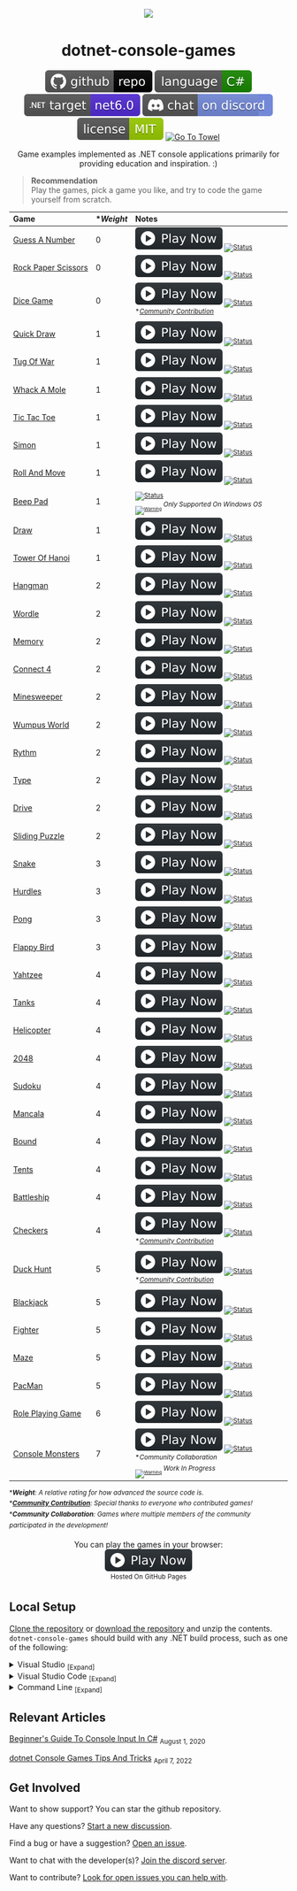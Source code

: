 <p align="center">
	<a href=".github/resources/animated-banner-credit.md"><img width="600" src=".github/resources/animated-banner.gif?raw=true" ></a>
</p>

<h1 align="center">
	dotnet-console-games
</h1>

<p align="center">
	<a href="https://github.com/dotnet/dotnet-console-games" alt="GitHub repo"><img alt="flat" src=".github/resources/github-repo-black.svg"></a>
	<a href="https://docs.microsoft.com/en-us/dotnet/csharp/"><img src=".github/resources/language-csharp.svg" title="Language C#" alt="Language C#"></a>
	<a href="https://dotnet.microsoft.com/download"><img src=".github/resources/dotnet-badge.svg" title="Target Framework" alt="Target Framework"></a>
	<a href="https://discord.gg/4XbQbwF" alt="Discord"><img src=".github/resources/discord-badge.svg" title="Go To Discord Server" alt="Discord"/></a>
	<a href="LICENSE" alt="License"><img src=".github/resources/license-MIT-green.svg" title="Go To License" alt="License"/></a>
	<a href="https://github.com/ZacharyPatten/Towel"><img src="https://github.com/ZacharyPatten/Towel/blob/main/.github/Resources/UsingTowel.svg?raw=true" title="Go To Towel"  alt="Go To Towel"></a>
</p>

<p align="center">
	Game examples implemented as .NET console applications primarily for providing education and inspiration. :)
</p>

> **Recommendation**<br/>
> Play the games, pick a game you like, and try to code the game yourself from scratch.

|Game|\*_Weight_|Notes&nbsp;&nbsp;&nbsp;&nbsp;&nbsp;&nbsp;&nbsp;&nbsp;&nbsp;&nbsp;&nbsp;&nbsp;&nbsp;&nbsp;&nbsp;&nbsp;&nbsp;&nbsp;&nbsp;&nbsp;&nbsp;&nbsp;&nbsp;&nbsp;&nbsp;&nbsp;&nbsp;&nbsp;&nbsp;&nbsp;&nbsp;&nbsp;&nbsp;&nbsp;&nbsp;&nbsp;&nbsp;&nbsp;&nbsp;&nbsp;&nbsp;&nbsp;&nbsp;&nbsp;&nbsp;&nbsp;&nbsp;&nbsp;&nbsp;&nbsp;&nbsp;&nbsp;&nbsp;&nbsp;&nbsp;&nbsp;&nbsp;&nbsp;&nbsp;&nbsp;&nbsp;&nbsp;&nbsp;&nbsp;&nbsp;&nbsp;&nbsp;&nbsp;&nbsp;&nbsp;|
|:-|:-|:-|
|[Guess&nbsp;A&nbsp;Number](Projects/Guess%20A%20Number)|0|<sub>[![Play Now](.github/resources/play-badge.svg)](https://zacharypatten.github.io/dotnet-console-games/Guess%20A%20Number)&nbsp;[![Status](https://github.com/dotnet/dotnet-console-games/workflows/Guess%20A%20Number%20Build/badge.svg)](https://github.com/dotnet/dotnet-console-games/actions)</sub>|
|[Rock&nbsp;Paper&nbsp;Scissors](Projects/Rock%20Paper%20Scissors)|0|<sub>[![Play Now](.github/resources/play-badge.svg)](https://zacharypatten.github.io/dotnet-console-games/Rock%20Paper%20Scissors)&nbsp;[![Status](https://github.com/dotnet/dotnet-console-games/workflows/Rock%20Paper%20Scissors%20Build/badge.svg)](https://github.com/dotnet/dotnet-console-games/actions)</sub>|
|[Dice&nbsp;Game](Projects/Dice%20Game)|0|<sub>[![Play Now](.github/resources/play-badge.svg)](https://zacharypatten.github.io/dotnet-console-games/Dice%20Game)&nbsp;[![Status](https://github.com/dotnet/dotnet-console-games/workflows/Dice%20Game%20Build/badge.svg)](https://github.com/dotnet/dotnet-console-games/actions)</sub><br/><sup>*_[Community&nbsp;Contribution](https://github.com/dotnet/dotnet-console-games/pull/31)_</sup>|
|[Quick&nbsp;Draw](Projects/Quick%20Draw)|1|<sub>[![Play Now](.github/resources/play-badge.svg)](https://zacharypatten.github.io/dotnet-console-games/Quick%20Draw)&nbsp;[![Status](https://github.com/dotnet/dotnet-console-games/workflows/Quick%20Draw%20Build/badge.svg)](https://github.com/dotnet/dotnet-console-games/actions)</sub>|
|[Tug&nbsp;Of&nbsp;War](Projects/Tug%20Of%20War)|1|<sub>[![Play Now](.github/resources/play-badge.svg)](https://zacharypatten.github.io/dotnet-console-games/Tug%20Of%20War)&nbsp;[![Status](https://github.com/dotnet/dotnet-console-games/workflows/Tug%20Of%20War%20Build/badge.svg)](https://github.com/dotnet/dotnet-console-games/actions)</sub>|
|[Whack&nbsp;A&nbsp;Mole](Projects/Whack%20A%20Mole)|1|<sub>[![Play Now](.github/resources/play-badge.svg)](https://zacharypatten.github.io/dotnet-console-games/Whack%20A%20Mole)&nbsp;[![Status](https://github.com/dotnet/dotnet-console-games/workflows/Whack%20A%20Mole%20Build/badge.svg)](https://github.com/dotnet/dotnet-console-games/actions)</sub>|
|[Tic&nbsp;Tac&nbsp;Toe](Projects/Tic%20Tac%20Toe)|1|<sub>[![Play Now](.github/resources/play-badge.svg)](https://zacharypatten.github.io/dotnet-console-games/Tic%20Tac%20Toe)&nbsp;[![Status](https://github.com/dotnet/dotnet-console-games/workflows/Tic%20Tac%20Toe%20Build/badge.svg)](https://github.com/dotnet/dotnet-console-games/actions)</sub>|
|[Simon](Projects/Simon)|1|<sub>[![Play Now](.github/resources/play-badge.svg)](https://zacharypatten.github.io/dotnet-console-games/Simon)&nbsp;[![Status](https://github.com/dotnet/dotnet-console-games/workflows/Simon%20Build/badge.svg)](https://github.com/dotnet/dotnet-console-games/actions)</sub>|
|[Roll&nbsp;And&nbsp;Move](Projects/Roll%20And%20Move)|1|<sub>[![Play Now](.github/resources/play-badge.svg)](https://zacharypatten.github.io/dotnet-console-games/Roll%20And%20Move)&nbsp;[![Status](https://github.com/dotnet/dotnet-console-games/workflows/Roll%20And%20Move%20Build/badge.svg)](https://github.com/dotnet/dotnet-console-games/actions)</sub>|
|[Beep&nbsp;Pad](Projects/Beep%20Pad)|1|<sub>[![Status](https://github.com/dotnet/dotnet-console-games/workflows/Beep%20Pad%20Build/badge.svg)](https://github.com/dotnet/dotnet-console-games/actions)</sub><br/><sup><sub><sub>[![Warning](https://raw.githubusercontent.com/ZacharyPatten/dotnet-console-games/main/.github/resources/warning-icon.svg)](#)</sub></sub>&nbsp;_Only&nbsp;Supported&nbsp;On&nbsp;Windows&nbsp;OS_</sup>|
|[Draw](Projects/Draw)|1|<sub>[![Play Now](.github/resources/play-badge.svg)](https://zacharypatten.github.io/dotnet-console-games/Draw)&nbsp;[![Status](https://github.com/dotnet/dotnet-console-games/workflows/Draw%20Build/badge.svg)](https://github.com/dotnet/dotnet-console-games/actions)</sub>|
|[Tower&nbsp;Of&nbsp;Hanoi](Projects/Tower%20Of%20Hanoi)|1|<sub>[![Play Now](.github/resources/play-badge.svg)](https://zacharypatten.github.io/dotnet-console-games/Tower%20Of%20Hanoi)&nbsp;[![Status](https://github.com/dotnet/dotnet-console-games/workflows/Tower%20Of%20Hanoi%20Build/badge.svg)](https://github.com/dotnet/dotnet-console-games/actions)</sub>|
|[Hangman](Projects/Hangman)|2|<sub>[![Play Now](.github/resources/play-badge.svg)](https://zacharypatten.github.io/dotnet-console-games/Hangman)&nbsp;[![Status](https://github.com/dotnet/dotnet-console-games/workflows/Hangman%20Build/badge.svg)](https://github.com/dotnet/dotnet-console-games/actions)</sub>|
|[Wordle](Projects/Wordle)|2|<sub>[![Play Now](.github/resources/play-badge.svg)](https://zacharypatten.github.io/dotnet-console-games/Wordle)&nbsp;[![Status](https://github.com/dotnet/dotnet-console-games/workflows/Wordle%20Build/badge.svg)](https://github.com/dotnet/dotnet-console-games/actions)</sub>|
|[Memory](Projects/Memory)|2|<sub>[![Play Now](.github/resources/play-badge.svg)](https://zacharypatten.github.io/dotnet-console-games/Memory)&nbsp;[![Status](https://github.com/dotnet/dotnet-console-games/workflows/Memory%20Build/badge.svg)](https://github.com/dotnet/dotnet-console-games/actions)</sub>|
|[Connect&nbsp;4](Projects/Connect%204)|2|<sub>[![Play Now](.github/resources/play-badge.svg)](https://zacharypatten.github.io/dotnet-console-games/Connect%204)&nbsp;[![Status](https://github.com/dotnet/dotnet-console-games/workflows/Connect%204%20Build/badge.svg)](https://github.com/dotnet/dotnet-console-games/actions)</sub>|
|[Minesweeper](Projects/Minesweeper)|2|<sub>[![Play Now](.github/resources/play-badge.svg)](https://zacharypatten.github.io/dotnet-console-games/Minesweeper)&nbsp;[![Status](https://github.com/dotnet/dotnet-console-games/workflows/Minesweeper%20Build/badge.svg)](https://github.com/dotnet/dotnet-console-games/actions)</sub>|
|[Wumpus&nbsp;World](Projects/Wumpus%20World)|2|<sub>[![Play Now](.github/resources/play-badge.svg)](https://zacharypatten.github.io/dotnet-console-games/Wumpus%20World)&nbsp;[![Status](https://github.com/dotnet/dotnet-console-games/workflows/Wumpus%20World%20Build/badge.svg)](https://github.com/dotnet/dotnet-console-games/actions)</sub>|
|[Rythm](Projects/Rythm)|2|<sub>[![Play Now](.github/resources/play-badge.svg)](https://zacharypatten.github.io/dotnet-console-games/Rythm)&nbsp;[![Status](https://github.com/dotnet/dotnet-console-games/workflows/Rythm%20Build/badge.svg)](https://github.com/dotnet/dotnet-console-games/actions)</sub>|
|[Type](Projects/Type)|2|<sub>[![Play Now](.github/resources/play-badge.svg)](https://zacharypatten.github.io/dotnet-console-games/Type)&nbsp;[![Status](https://github.com/dotnet/dotnet-console-games/workflows/Type%20Build/badge.svg)](https://github.com/dotnet/dotnet-console-games/actions)</sub>|
|[Drive](Projects/Drive)|2|<sub>[![Play Now](.github/resources/play-badge.svg)](https://zacharypatten.github.io/dotnet-console-games/Drive)&nbsp;[![Status](https://github.com/dotnet/dotnet-console-games/workflows/Drive%20Build/badge.svg)](https://github.com/dotnet/dotnet-console-games/actions)</sub>|
|[Sliding Puzzle](Projects/Sliding%20Puzzle)|2|<sub>[![Play Now](.github/resources/play-badge.svg)](https://zacharypatten.github.io/dotnet-console-games/Sliding%20Puzzle)&nbsp;[![Status](https://github.com/dotnet/dotnet-console-games/workflows/Sliding%20Puzzle%20Build/badge.svg)](https://github.com/dotnet/dotnet-console-games/actions)</sub>|
|[Snake](Projects/Snake)|3|<sub>[![Play Now](.github/resources/play-badge.svg)](https://zacharypatten.github.io/dotnet-console-games/Snake)&nbsp;[![Status](https://github.com/dotnet/dotnet-console-games/workflows/Snake%20Build/badge.svg)](https://github.com/dotnet/dotnet-console-games/actions)</sub>|
|[Hurdles](Projects/Hurdles)|3|<sub>[![Play Now](.github/resources/play-badge.svg)](https://zacharypatten.github.io/dotnet-console-games/Hurdles)&nbsp;[![Status](https://github.com/dotnet/dotnet-console-games/workflows/Hurdles%20Build/badge.svg)](https://github.com/dotnet/dotnet-console-games/actions)</sub>|
|[Pong](Projects/Pong)|3|<sub>[![Play Now](.github/resources/play-badge.svg)](https://zacharypatten.github.io/dotnet-console-games/Pong)&nbsp;[![Status](https://github.com/dotnet/dotnet-console-games/workflows/Pong%20Build/badge.svg)](https://github.com/dotnet/dotnet-console-games/actions)</sub>|
|[Flappy&nbsp;Bird](Projects/Flappy%20Bird)|3|<sub>[![Play Now](.github/resources/play-badge.svg)](https://zacharypatten.github.io/dotnet-console-games/Flappy%20Bird)&nbsp;[![Status](https://github.com/dotnet/dotnet-console-games/workflows/Flappy%20Bird%20Build/badge.svg)](https://github.com/dotnet/dotnet-console-games/actions)</sub>|
|[Yahtzee](Projects/Yahtzee)|4|<sub>[![Play Now](.github/resources/play-badge.svg)](https://zacharypatten.github.io/dotnet-console-games/Yahtzee)&nbsp;[![Status](https://github.com/dotnet/dotnet-console-games/workflows/Yahtzee%20Build/badge.svg)](https://github.com/dotnet/dotnet-console-games/actions)</sub>|
|[Tanks](Projects/Tanks)|4|<sub>[![Play Now](.github/resources/play-badge.svg)](https://zacharypatten.github.io/dotnet-console-games/Tanks)&nbsp;[![Status](https://github.com/dotnet/dotnet-console-games/workflows/Tanks%20Build/badge.svg)](https://github.com/dotnet/dotnet-console-games/actions)</sub>|
|[Helicopter](Projects/Helicopter)|4|<sub>[![Play Now](.github/resources/play-badge.svg)](https://zacharypatten.github.io/dotnet-console-games/Helicopter)&nbsp;[![Status](https://github.com/dotnet/dotnet-console-games/workflows/Helicopter%20Build/badge.svg)](https://github.com/dotnet/dotnet-console-games/actions)</sub>|
|[2048](Projects/2048)|4|<sub>[![Play Now](.github/resources/play-badge.svg)](https://zacharypatten.github.io/dotnet-console-games/2048)&nbsp;[![Status](https://github.com/dotnet/dotnet-console-games/workflows/2048%20Build/badge.svg)](https://github.com/dotnet/dotnet-console-games/actions)</sub>|
|[Sudoku](Projects/Sudoku)|4|<sub>[![Play Now](.github/resources/play-badge.svg)](https://zacharypatten.github.io/dotnet-console-games/Sudoku)&nbsp;[![Status](https://github.com/dotnet/dotnet-console-games/workflows/Sudoku%20Build/badge.svg)](https://github.com/dotnet/dotnet-console-games/actions)</sub>|
|[Mancala](Projects/Mancala)|4|<sub>[![Play Now](.github/resources/play-badge.svg)](https://zacharypatten.github.io/dotnet-console-games/Mancala)&nbsp;[![Status](https://github.com/dotnet/dotnet-console-games/workflows/Mancala%20Build/badge.svg)](https://github.com/dotnet/dotnet-console-games/actions)</sub>|
|[Bound](Projects/Bound)|4|<sub>[![Play Now](.github/resources/play-badge.svg)](https://zacharypatten.github.io/dotnet-console-games/Bound)&nbsp;[![Status](https://github.com/dotnet/dotnet-console-games/workflows/Bound%20Build/badge.svg)](https://github.com/dotnet/dotnet-console-games/actions)</sub>|
|[Tents](Projects/Tents)|4|<sub>[![Play Now](.github/resources/play-badge.svg)](https://zacharypatten.github.io/dotnet-console-games/Tents)&nbsp;[![Status](https://github.com/dotnet/dotnet-console-games/workflows/Tents%20Build/badge.svg)](https://github.com/dotnet/dotnet-console-games/actions)</sub>|
|[Battleship](Projects/Battleship)|4|<sub>[![Play Now](.github/resources/play-badge.svg)](https://zacharypatten.github.io/dotnet-console-games/Battleship)&nbsp;[![Status](https://github.com/dotnet/dotnet-console-games/workflows/Battleship%20Build/badge.svg)](https://github.com/dotnet/dotnet-console-games/actions)</sub>|
|[Checkers](Projects/Checkers)|4|<sub>[![Play Now](.github/resources/play-badge.svg)](https://zacharypatten.github.io/dotnet-console-games/Checkers)&nbsp;[![Status](https://github.com/dotnet/dotnet-console-games/workflows/Checkers%20Build/badge.svg)](https://github.com/dotnet/dotnet-console-games/actions)</sub><br/><sup>*_[Community&nbsp;Contribution](https://github.com/dotnet/dotnet-console-games/pull/40)_</sup>|
|[Duck Hunt](Projects/Duck%20Hunt)|5|<sub>[![Play Now](.github/resources/play-badge.svg)](https://zacharypatten.github.io/dotnet-console-games/Duck%20Hunt)&nbsp;[![Status](https://github.com/dotnet/dotnet-console-games/workflows/Duck%20Hunt%20Build/badge.svg)](https://github.com/dotnet/dotnet-console-games/actions)</sub><br/><sup>*_[Community&nbsp;Contribution](https://github.com/dotnet/dotnet-console-games/pull/39)_</sup>|
|[Blackjack](Projects/Blackjack)|5|<sub>[![Play Now](.github/resources/play-badge.svg)](https://zacharypatten.github.io/dotnet-console-games/Blackjack)&nbsp;[![Status](https://github.com/dotnet/dotnet-console-games/workflows/Blackjack%20Build/badge.svg)](https://github.com/dotnet/dotnet-console-games/actions)</sub>|
|[Fighter](Projects/Fighter)|5|<sub>[![Play Now](.github/resources/play-badge.svg)](https://zacharypatten.github.io/dotnet-console-games/Fighter)&nbsp;[![Status](https://github.com/dotnet/dotnet-console-games/workflows/Fighter%20Build/badge.svg)](https://github.com/dotnet/dotnet-console-games/actions)</sub>|
|[Maze](Projects/Maze)|5|<sub>[![Play Now](.github/resources/play-badge.svg)](https://zacharypatten.github.io/dotnet-console-games/Maze)&nbsp;[![Status](https://github.com/dotnet/dotnet-console-games/workflows/Maze%20Build/badge.svg)](https://github.com/dotnet/dotnet-console-games/actions)</sub>|
|[PacMan](Projects/PacMan)|5|<sub>[![Play Now](.github/resources/play-badge.svg)](https://zacharypatten.github.io/dotnet-console-games/PacMan)&nbsp;[![Status](https://github.com/dotnet/dotnet-console-games/workflows/PacMan%20Build/badge.svg)](https://github.com/dotnet/dotnet-console-games/actions)</sub>|
|[Role&nbsp;Playing&nbsp;Game](Projects/Role%20Playing%20Game)|6|<sub>[![Play Now](.github/resources/play-badge.svg)](https://zacharypatten.github.io/dotnet-console-games/Role%20Playing%20Game)&nbsp;[![Status](https://github.com/dotnet/dotnet-console-games/workflows/Role%20Playing%20Game%20Build/badge.svg)](https://github.com/dotnet/dotnet-console-games/actions)</sub>|
|[Console&nbsp;Monsters](Projects/Console%20Monsters)|7|<sub>[![Play Now](.github/resources/play-badge.svg)](https://zacharypatten.github.io/dotnet-console-games/Console%20Monsters)&nbsp;[![Status](https://github.com/dotnet/dotnet-console-games/workflows/Console%20Monsters%20Build/badge.svg)](https://github.com/dotnet/dotnet-console-games/actions)</sub><br/><sup>*_Community&nbsp;Collaboration_</sup><br/><sup><sub><sub>[![Warning](https://raw.githubusercontent.com/ZacharyPatten/dotnet-console-games/main/.github/resources/warning-icon.svg)](#)</sub></sub>&nbsp;_Work&nbsp;In&nbsp;Progress_</sup>|

<sup>\*_**Weight**: A relative rating for how advanced the source code is._</sup>
<br/>
<sup>\*_**[Community Contribution](https://github.com/dotnet/dotnet-console-games/issues?q=label%3A%22community+contribution%22)**: Special thanks to everyone who contributed games!_</sup>
<br/>
<sup>\*_**Community Collaboration**: Games where multiple members of the community participated in the development!_</sup>

<p align="center">
	You can play the games in your browser:
	<br />
	<a href="https://zacharypatten.github.io/dotnet-console-games" alt="Play Now">
		<sub><img height="40"src=".github/resources/play-badge.svg" title="Play Now" alt="Play Now"/></sub>
	</a>
	<br />
	<sup>Hosted On GitHub Pages</sup>
</p>

## Local Setup

[Clone the repository](https://docs.github.com/en/repositories/creating-and-managing-repositories/cloning-a-repository) or [download the repository](https://github.com/dotnet/dotnet-console-games/archive/main.zip) and unzip the contents. `dotnet-console-games` should build with any .NET build process, such as one of the following:

<details>
<summary>
Visual Studio <sub>[Expand]</sub>
</summary>
<p>

> 1. Install [Visual Studio](https://visualstudio.microsoft.com/) if not already installed.
>
> 2. Open the <sub>[![File](.github/resources/file-16.svg)](#)</sub> **`dotnet-console-games.slnf`** file in Visual Studio.
>
> 3. Run the games with the `Debug`->`Start Debugging` (default hotkey `F5`) option in the menu strip. You can switch games by right clicking the projects in the solution explorer and using the `Set as Startup Project` option.
>
> **Note** This is optional, but [here are some settings you can change in Visual Studio](https://gist.github.com/ZacharyPatten/693f35653f6c21fbe6c85444792e524b).

</p>
</details>

<details>
<summary>
Visual Studio Code <sub>[Expand]</sub>
</summary>
<p>

> 1. Install the [.NET SDK](https://dotnet.microsoft.com/download) if not already installed.
>
> 2. Install [Visual Studio Code](https://visualstudio.microsoft.com/) if not already installed.
>
> 3. Open the <sub>[![Directory](.github/resources/file-directory-16.svg)](#)</sub> **`root folder`** of the repository in Visual Studio Code.
>
> 4. Run the games using the `Start Debugging` green triangle button (default hotkey `F5`) in the `Run and Debug` tab. You can switch games in the drop down next to the `Start Debugging` button.
>
> **Note** The following files are included in the repository:
> - `.vscode/extensions.json` <sub>recommends Vistual Studio Code extension dependencies</sub>
> - `.vscode/launch.json` <sub>includes the configurations for debugging the examples</sub>
> - `.vscode/settings.json` <sub>automatically applies settings to the workspace</sub>
> - `.vscode/tasks.json` <sub>includes the commands to build the projects</sub>
>
> **Note** You will be prompted to install the necessary Visual Studio Code extensions when you open the folder:
> - **ms-dotnettools.csharp** <sub>C# support</sub>

</p>
</details>

<details>
<summary>
Command Line <sub>[Expand]</sub>
</summary>
<p>

> 1. Install the [.NET SDK](https://dotnet.microsoft.com/download) if not already installed.
>
> 2. Run the games using the [`dotnet run --project <PROJECT>` command](https://docs.microsoft.com/en-us/dotnet/core/tools/dotnet-run) where `<PROJECT>` is the file path to one of the `.csproj` files. For example, running the `dotnet run --project Projects/Drive/Drive.csproj` command from the root of the repository will run the `Drive` game.

</p>
</details>

## Relevant Articles

[Beginner's Guide To Console Input In C#](https://github.com/ZacharyPatten/ZacharyPatten/blob/main/Articles/2020-08-01.md) <sub>August 1, 2020</sub><br/>

[dotnet Console Games Tips And Tricks](https://github.com/ZacharyPatten/ZacharyPatten/blob/main/Articles/2022-04-07.md) <sub>April 7, 2022</sub>

## Get Involved

Want to show support? You can star the github repository.

Have any questions? [Start a new discussion](https://github.com/dotnet/dotnet-console-games/discussions/new).

Find a bug or have a suggestion? [Open an issue](https://github.com/dotnet/dotnet-console-games/issues/new).

Want to chat with the developer(s)? [Join the discord server](https://discord.gg/4XbQbwF).

Want to contribute? [Look for open issues you can help with](https://github.com/dotnet/dotnet-console-games/issues).
